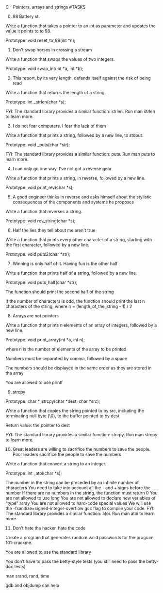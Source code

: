 C - Pointers, arrays and strings
#TASKS

0. 98 Battery st.

Write a function that takes a pointer to an int as parameter and updates the value it points to to 98.

Prototype: void reset_to_98(int *n);

1. Don't swap horses in crossing a stream

Write a function that swaps the values of two integers.

Prototype: void swap_int(int *a, int *b);

2. This report, by its very length, defends itself against the risk of being read

Write a function that returns the length of a string.

Prototype: int _strlen(char *s);

FYI: The standard library provides a similar function: strlen. Run man strlen to learn more.

3. I do not fear computers. I fear the lack of them

Write a function that prints a string, followed by a new line, to stdout.

Prototype: void _puts(char *str);

FYI: The standard library provides a similar function: puts. Run man puts to learn more.

4. I can only go one way. I've not got a reverse gear

Write a function that prints a string, in reverse, followed by a new line.

Prototype: void print_rev(char *s);

5. A good engineer thinks in reverse and asks himself about the stylistic consequences of the components and systems he proposes

Write a function that reverses a string.

Prototype: void rev_string(char *s);

6. Half the lies they tell about me aren't true

Write a function that prints every other character of a string, starting with the first character, followed by a new line.

Prototype: void puts2(char *str);

7. Winning is only half of it. Having fun is the other half

Write a function that prints half of a string, followed by a new line.

Prototype: void puts_half(char *str);

The function should print the second half of the string

If the number of characters is odd, the function should print the last n characters of the string, where n = (length_of_the_string - 1) / 2

8. Arrays are not pointers

Write a function that prints n elements of an array of integers, followed by a new line.

Prototype: void print_array(int *a, int n);

where n is the number of elements of the array to be printed

Numbers must be separated by comma, followed by a space

The numbers should be displayed in the same order as they are stored in the array

You are allowed to use printf

9. strcpy

Prototype: char *_strcpy(char *dest, char *src);

Write a function that copies the string pointed to by src, including the terminating null byte (\0), to the buffer pointed to by dest.

Return value: the pointer to dest

FYI: The standard library provides a similar function: strcpy. Run man strcpy to learn more.

10. Great leaders are willing to sacrifice the numbers to save the people. Poor leaders sacrifice the people to save the numbers

Write a function that convert a string to an integer.

Prototype: int _atoi(char *s);

The number in the string can be preceded by an infinite number of characters
You need to take into account all the - and + signs before the number
If there are no numbers in the string, the function must return 0
You are not allowed to use long
You are not allowed to declare new variables of “type” array
You are not allowed to hard-code special values
We will use the -fsanitize=signed-integer-overflow gcc flag to compile your code.
FYI: The standard library provides a similar function: atoi. Run man atoi to learn more.

11. Don't hate the hacker, hate the code

Create a program that generates random valid passwords for the program 101-crackme.

You are allowed to use the standard library

You don’t have to pass the betty-style tests (you still need to pass the betty-doc tests)

man srand, rand, time

gdb and objdump can help
